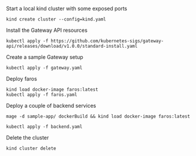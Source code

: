 Start a local kind cluster with some exposed ports
```
kind create cluster --config=kind.yaml
```

Install the Gateway API resources
```
kubectl apply -f https://github.com/kubernetes-sigs/gateway-api/releases/download/v1.0.0/standard-install.yaml
```

Create a sample Gateway setup
```
kubectl apply -f gateway.yaml
```

Deploy faros
```
kind load docker-image faros:latest
kubectl apply -f faros.yaml
```

Deploy a couple of backend services
```
mage -d sample-app/ dockerBuild && kind load docker-image faros:latest

kubectl apply -f backend.yaml
```

Delete the cluster
```
kind cluster delete
```

